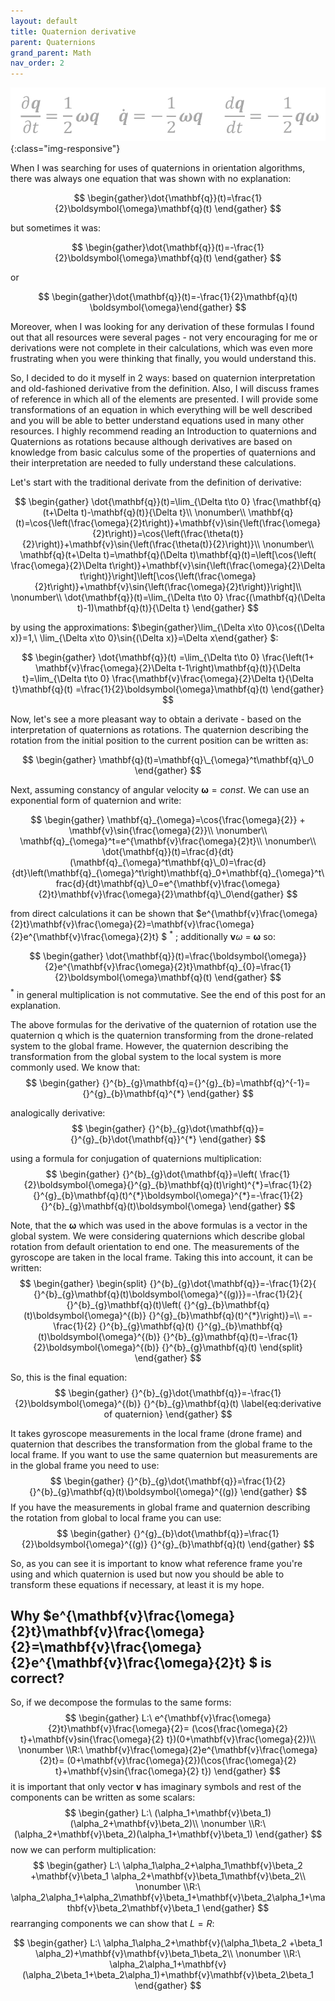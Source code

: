 ```yaml
---
layout: default
title: Quaternion derivative
parent: Quaternions
grand_parent: Math
nav_order: 2
---
```


![image](images/quaternion%20derivative.png){:class="img-responsive"}

When I was searching for uses of quaternions in orientation algorithms, there was always one equation that was shown with no explanation:

$$
\begin{gather}\dot{\mathbf{q}}(t)=\frac{1}{2}\boldsymbol{\omega}\mathbf{q}(t) \end{gather}
$$

but sometimes it was:

$$
\begin{gather}\dot{\mathbf{q}}(t)=-\frac{1}{2}\boldsymbol{\omega}\mathbf{q}(t) \end{gather}
$$

or

$$
\begin{gather}\dot{\mathbf{q}}(t)=-\frac{1}{2}\mathbf{q}(t) \boldsymbol{\omega}\end{gather}
$$

Moreover, when I was looking for any derivation of these formulas I found out that all resources were several pages - not very encouraging for me or derivations were not complete in their calculations, which was even more frustrating when you were thinking that finally, you would understand this.

So, I decided to do it myself in 2 ways: based on quaternion interpretation and old-fashioned derivative from the definition. Also, I will discuss frames of reference in which all of the elements are presented. I will provide some transformations of an equation in which everything will be well described and you will be able to better understand equations used in many other resources. I highly recommend reading an Introduction to quaternions and Quaternions as rotations because although derivatives are based on knowledge from basic calculus some of the properties of quaternions and their interpretation are needed to fully understand these calculations.

Let's start with the traditional derivate from the definition of derivative:

$$
\begin{gather}
\dot{\mathbf{q}}(t)=\lim_{\Delta t\to 0} \frac{\mathbf{q}(t+\Delta t)-\mathbf{q}(t)}{\Delta t}\\ \nonumber\\ \mathbf{q}(t)=\cos{\left(\frac{\omega}{2}t\right)}+\mathbf{v}\sin{\left(\frac{\omega}{2}t\right)}=\cos{\left(\frac{\theta(t)}{2}\right)}+\mathbf{v}\sin{\left(\frac{\theta(t)}{2}\right)}\\ \nonumber\\ \mathbf{q}(t+\Delta t)=\mathbf{q}(\Delta t)\mathbf{q}(t)=\left[\cos{\left( \frac{\omega}{2}\Delta t\right)}+\mathbf{v}\sin{\left(\frac{\omega}{2}\Delta t\right)}\right]\left[\cos{\left(\frac{\omega}{2}t\right)}+\mathbf{v}\sin{\left(\frac{\omega}{2}t\right)}\right]\\ \nonumber\\ \dot{\mathbf{q}}(t)=\lim_{\Delta t\to 0} \frac{(\mathbf{q}(\Delta t)-1)\mathbf{q}(t)}{\Delta t}
\end{gather}
$$

by using the approximations: $\begin{gather}\lim_{\Delta x\to 0}\cos{(\Delta x)}=1,\ \lim_{\Delta x\to 0}\sin{(\Delta x)}=\Delta x\end{gather} $:

$$
\begin{gather} \dot{\mathbf{q}}(t) =\lim_{\Delta t\to 0} \frac{\left(1+ \mathbf{v}\frac{\omega}{2}\Delta t-1\right)\mathbf{q}(t)}{\Delta t}=\lim_{\Delta t\to 0} \frac{\mathbf{v}\frac{\omega}{2}\Delta t}{\Delta t}\mathbf{q}(t) =\frac{1}{2}\boldsymbol{\omega}\mathbf{q}(t) \end{gather}
$$

Now, let's see a more pleasant way to obtain a derivate - based on the interpretation of quaternions as rotations.
The quaternion describing the rotation from the initial position to the current position can be written as:

$$
\begin{gather} \mathbf{q}(t)=\mathbf{q}\_{\omega}^t\mathbf{q}\_0
\end{gather}
$$

Next, assuming constancy of angular velocity $\boldsymbol{\omega}=const.$ We can use an exponential form of quaternion and write:

$$
\begin{gather} \mathbf{q}_{\omega}=\cos{\frac{\omega}{2}} + \mathbf{v}\sin{\frac{\omega}{2}}\\ \nonumber\\ \mathbf{q}_{\omega}^t=e^{\mathbf{v}\frac{\omega}{2}t}\\ \nonumber\\ \dot{\mathbf{q}}(t)=\frac{d}{dt}(\mathbf{q}_{\omega}^t\mathbf{q}\_0)=\frac{d}{dt}\left(\mathbf{q}_{\omega}^t\right)\mathbf{q}_0+\mathbf{q}_{\omega}^t\frac{d}{dt}\mathbf{q}\_0=e^{\mathbf{v}\frac{\omega}{2}t}\mathbf{v}\frac{\omega}{2}\mathbf{q}\_0\end{gather}
$$

from direct calculations it can be shown that $e^{\mathbf{v}\frac{\omega}{2}t}\mathbf{v}\frac{\omega}{2}=\mathbf{v}\frac{\omega}{2}e^{\mathbf{v}\frac{\omega}{2}t} $ $^*$ ; additionally $\mathbf{v}\omega$ = $\boldsymbol{\omega}$ so:

$$
\begin{gather}
\dot{\mathbf{q}}(t)=\frac{\boldsymbol{\omega}}{2}e^{\mathbf{v}\frac{\omega}{2}t}\mathbf{q}_{0}=\frac{1}{2}\boldsymbol{\omega}\mathbf{q}(t)
\end{gather}
$$
$^*$ in general multiplication is not commutative. See the end of this post for an explanation. 

The above formulas for the derivative of the quaternion of rotation use the quaternion q which is the quaternion transforming from the drone-related system to the global frame. However, the quaternion describing the transformation from the global system to the local system is more commonly used. We know that:
$$
\begin{gather}  
 {}^{b}_{g}\mathbf{q}={}^{g}_{b}=\mathbf{q}^{-1}={}^{g}_{b}\mathbf{q}^{*}
\end{gather}
$$

analogically derivative:
$$
\begin{gather}   
 {}^{b}_{g}\dot{\mathbf{q}}={}^{g}_{b}\dot{\mathbf{q}}^{*}
 \end{gather}
$$


using a formula for conjugation of quaternions multiplication:
$$
\begin{gather}
{}^{b}_{g}\dot{\mathbf{q}}=\left( \frac{1}{2}\boldsymbol{\omega}{}^{g}_{b}\mathbf{q}(t)\right)^{*}=\frac{1}{2} {}^{g}_{b}\mathbf{q}(t)^{*}\boldsymbol{\omega}^{*}=-\frac{1}{2}{}^{b}_{g}\mathbf{q}(t)\boldsymbol{\omega}
\end{gather}
 $$

Note, that the $\boldsymbol{\omega}$ which was used in the above formulas is a vector in the global system. We were considering quaternions which describe global rotation from default orientation to end one. The measurements of the gyroscope are taken in the local frame. Taking this into account, it can be written:
$$
\begin{gather}
\begin{split}   {}^{b}_{g}\dot{\mathbf{q}}=-\frac{1}{2}{ {}^{b}_{g}\mathbf{q}(t)\boldsymbol{\omega}^{(g)}}=-\frac{1}{2}{ {}^{b}_{g}\mathbf{q}(t)\left( {}^{g}_{b}\mathbf{q}(t)\boldsymbol{\omega}^{(b)} {}^{g}_{b}\mathbf{q}(t)^{*}\right)}=\\    =-\frac{1}{2} {}^{b}_{g}\mathbf{q}(t) {}^{g}_{b}\mathbf{q}(t)\boldsymbol{\omega}^{(b)} {}^{b}_{g}\mathbf{q}(t)=-\frac{1}{2}\boldsymbol{\omega}^{(b)} {}^{b}_{g}\mathbf{q}(t)  
\end{split}
\end{gather}
$$

So, this is the final equation:
$$
\begin{gather}  
 {}^{b}_{g}\dot{\mathbf{q}}=-\frac{1}{2}\boldsymbol{\omega}^{(b)} {}^{b}_{g}\mathbf{q}(t) \label{eq:derivative of quaternion}
\end{gather}
$$

It takes gyroscope measurements in the local frame (drone frame) and quaternion that describes the transformation from the global frame to the local frame. If you want to use the same quaternion but measurements are in the global frame you need to use:
$$
\begin{gather}  
 {}^{b}_{g}\dot{\mathbf{q}}=\frac{1}{2} {}^{b}_{g}\mathbf{q}(t)\boldsymbol{\omega}^{(g)}
 \end{gather}
$$
If you have the measurements in global frame and quaternion describing the rotation from global to local frame you can use:
$$
\begin{gather}  
 {}^{g}_{b}\dot{\mathbf{q}}=\frac{1}{2}\boldsymbol{\omega}^{(g)} {}^{g}_{b}\mathbf{q}(t) 
\end{gather}
$$

So, as you can see it is important to know what reference frame you're using and which quaternion is used but now you should be able to transform these equations if necessary, at least it is my hope.

## Why $e^{\mathbf{v}\frac{\omega}{2}t}\mathbf{v}\frac{\omega}{2}=\mathbf{v}\frac{\omega}{2}e^{\mathbf{v}\frac{\omega}{2}t} $ is correct?

So, if we decompose the formulas to the same forms:
$$
\begin{gather}
L:\ e^{\mathbf{v}\frac{\omega}{2}t}\mathbf{v}\frac{\omega}{2}= (\cos{\frac{\omega}{2} t}+\mathbf{v}sin{\frac{\omega}{2} t})(0+\mathbf{v}\frac{\omega}{2})\\ \nonumber \\R:\ \mathbf{v}\frac{\omega}{2}e^{\mathbf{v}\frac{\omega}{2}t}= (0+\mathbf{v}\frac{\omega}{2})(\cos{\frac{\omega}{2} t}+\mathbf{v}sin{\frac{\omega}{2} t})
\end{gather}
$$
it is important that only vector $\mathbf{v}$ has imaginary symbols and rest of the components can be written as some scalars:
$$
\begin{gather}
L:\  (\alpha_1+\mathbf{v}\beta_1)(\alpha_2+\mathbf{v}\beta_2)\\ \nonumber \\R:\  (\alpha_2+\mathbf{v}\beta_2)(\alpha_1+\mathbf{v}\beta_1)
\end{gather}
$$
now we can perform multiplication:
$$
\begin{gather}
L:\  \alpha_1\alpha_2+\alpha_1\mathbf{v}\beta_2 +\mathbf{v}\beta_1 \alpha_2+\mathbf{v}\beta_1\mathbf{v}\beta_2\\ \nonumber \\R:\  \alpha_2\alpha_1+\alpha_2\mathbf{v}\beta_1+\mathbf{v}\beta_2\alpha_1+\mathbf{v}\beta_2\mathbf{v}\beta_1
\end{gather}
$$
rearranging components we can show that $L=R$:

$$
\begin{gather}
L:\  \alpha_1\alpha_2+\mathbf{v}(\alpha_1\beta_2 +\beta_1 \alpha_2)+\mathbf{v}\mathbf{v}\beta_1\beta_2\\ \nonumber \\R:\  \alpha_2\alpha_1+\mathbf{v}(\alpha_2\beta_1+\beta_2\alpha_1)+\mathbf{v}\mathbf{v}\beta_2\beta_1
\end{gather}
$$
